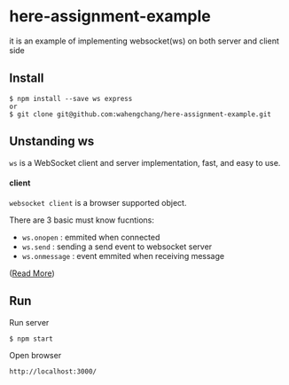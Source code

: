# here-assignment-example
it is an example of implementing websocket(ws) on both server and client side

## Install
```
$ npm install --save ws express
or 
$ git clone git@github.com:wahengchang/here-assignment-example.git
```

## Unstanding ws
 `ws` is a WebSocket client and server implementation, fast, and easy to use.
#### client
`websocket client` is a browser supported object.

There are 3 basic must know fucntions:
 - `ws.onopen` : emmited when connected
 - `ws.send` : sending a send event to websocket server
 - `ws.onmessage` : event emmited when receiving message 

([Read More](https://developer.mozilla.org/en-US/docs/Web/API/WebSockets_API/Writing_WebSocket_client_applications))


## Run

Run server
```
$ npm start
``` 

Open browser
```
http://localhost:3000/
```
